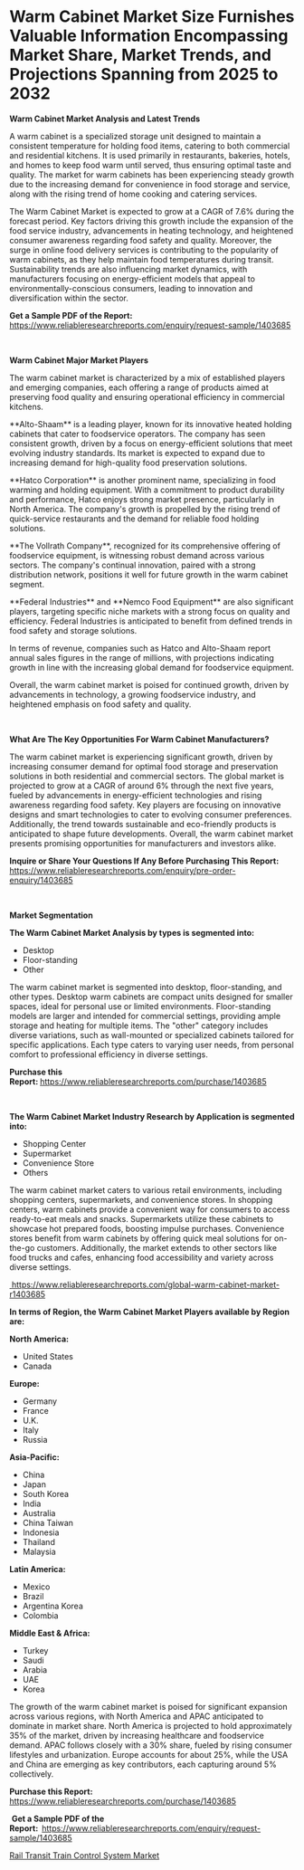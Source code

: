 <p><h1>Warm Cabinet Market Size Furnishes Valuable Information Encompassing Market Share, Market Trends, and Projections Spanning from 2025 to 2032</h1></p><p><strong>Warm Cabinet Market Analysis and Latest Trends</strong></p>
<p><p>A warm cabinet is a specialized storage unit designed to maintain a consistent temperature for holding food items, catering to both commercial and residential kitchens. It is used primarily in restaurants, bakeries, hotels, and homes to keep food warm until served, thus ensuring optimal taste and quality. The market for warm cabinets has been experiencing steady growth due to the increasing demand for convenience in food storage and service, along with the rising trend of home cooking and catering services.</p><p>The Warm Cabinet Market is expected to grow at a CAGR of 7.6% during the forecast period. Key factors driving this growth include the expansion of the food service industry, advancements in heating technology, and heightened consumer awareness regarding food safety and quality. Moreover, the surge in online food delivery services is contributing to the popularity of warm cabinets, as they help maintain food temperatures during transit. Sustainability trends are also influencing market dynamics, with manufacturers focusing on energy-efficient models that appeal to environmentally-conscious consumers, leading to innovation and diversification within the sector.</p></p>
<p><strong>Get a Sample PDF of the Report:&nbsp;</strong> <a href="https://www.reliableresearchreports.com/enquiry/request-sample/1403685?utm_campaign=2009&utm_medium=2&utm_source=Github&utm_content=ia&utm_term=13012025&utm_id=warm-cabinet">https://www.reliableresearchreports.com/enquiry/request-sample/1403685</a></p>
<p>&nbsp;</p>
<p><strong>Warm Cabinet Major Market Players</strong></p>
<p><p>The warm cabinet market is characterized by a mix of established players and emerging companies, each offering a range of products aimed at preserving food quality and ensuring operational efficiency in commercial kitchens.</p><p>**Alto-Shaam** is a leading player, known for its innovative heated holding cabinets that cater to foodservice operators. The company has seen consistent growth, driven by a focus on energy-efficient solutions that meet evolving industry standards. Its market is expected to expand due to increasing demand for high-quality food preservation solutions.</p><p>**Hatco Corporation** is another prominent name, specializing in food warming and holding equipment. With a commitment to product durability and performance, Hatco enjoys strong market presence, particularly in North America. The company's growth is propelled by the rising trend of quick-service restaurants and the demand for reliable food holding solutions.</p><p>**The Vollrath Company**, recognized for its comprehensive offering of foodservice equipment, is witnessing robust demand across various sectors. The company's continual innovation, paired with a strong distribution network, positions it well for future growth in the warm cabinet segment.</p><p>**Federal Industries** and **Nemco Food Equipment** are also significant players, targeting specific niche markets with a strong focus on quality and efficiency. Federal Industries is anticipated to benefit from defined trends in food safety and storage solutions.</p><p>In terms of revenue, companies such as Hatco and Alto-Shaam report annual sales figures in the range of millions, with projections indicating growth in line with the increasing global demand for foodservice equipment.</p><p>Overall, the warm cabinet market is poised for continued growth, driven by advancements in technology, a growing foodservice industry, and heightened emphasis on food safety and quality.</p></p>
<p>&nbsp;</p>
<p><strong>What Are The Key Opportunities For Warm Cabinet Manufacturers?</strong></p>
<p><p>The warm cabinet market is experiencing significant growth, driven by increasing consumer demand for optimal food storage and preservation solutions in both residential and commercial sectors. The global market is projected to grow at a CAGR of around 6% through the next five years, fueled by advancements in energy-efficient technologies and rising awareness regarding food safety. Key players are focusing on innovative designs and smart technologies to cater to evolving consumer preferences. Additionally, the trend towards sustainable and eco-friendly products is anticipated to shape future developments. Overall, the warm cabinet market presents promising opportunities for manufacturers and investors alike.</p></p>
<p><strong>Inquire or Share Your Questions If Any Before Purchasing This Report:</strong> <a href="https://www.reliableresearchreports.com/enquiry/pre-order-enquiry/1403685?utm_campaign=2009&utm_medium=2&utm_source=Github&utm_content=ia&utm_term=13012025&utm_id=warm-cabinet">https://www.reliableresearchreports.com/enquiry/pre-order-enquiry/1403685</a></p>
<p>&nbsp;</p>
<p><strong>Market Segmentation</strong></p>
<p><strong>The Warm Cabinet Market Analysis by types is segmented into:</strong></p>
<p><ul><li>Desktop</li><li>Floor-standing</li><li>Other</li></ul></p>
<p><p>The warm cabinet market is segmented into desktop, floor-standing, and other types. Desktop warm cabinets are compact units designed for smaller spaces, ideal for personal use or limited environments. Floor-standing models are larger and intended for commercial settings, providing ample storage and heating for multiple items. The "other" category includes diverse variations, such as wall-mounted or specialized cabinets tailored for specific applications. Each type caters to varying user needs, from personal comfort to professional efficiency in diverse settings.</p></p>
<p><strong>Purchase this Report:&nbsp;</strong><a href="https://www.reliableresearchreports.com/purchase/1403685?utm_campaign=2009&utm_medium=2&utm_source=Github&utm_content=ia&utm_term=13012025&utm_id=warm-cabinet">https://www.reliableresearchreports.com/purchase/1403685</a></p>
<p>&nbsp;</p>
<p><strong>The Warm Cabinet Market Industry Research by Application is segmented into:</strong></p>
<p><ul><li>Shopping Center</li><li>Supermarket</li><li>Convenience Store</li><li>Others</li></ul></p>
<p><p>The warm cabinet market caters to various retail environments, including shopping centers, supermarkets, and convenience stores. In shopping centers, warm cabinets provide a convenient way for consumers to access ready-to-eat meals and snacks. Supermarkets utilize these cabinets to showcase hot prepared foods, boosting impulse purchases. Convenience stores benefit from warm cabinets by offering quick meal solutions for on-the-go customers. Additionally, the market extends to other sectors like food trucks and cafes, enhancing food accessibility and variety across diverse settings.</p></p>
<p><a href="https://www.reliableresearchreports.com/global-warm-cabinet-market-r1403685?utm_campaign=2009&utm_medium=2&utm_source=Github&utm_content=ia&utm_term=13012025&utm_id=warm-cabinet">&nbsp;https://www.reliableresearchreports.com/global-warm-cabinet-market-r1403685</a></p>
<p><strong>In terms of Region, the Warm Cabinet Market Players available by Region are:</strong></p>
<p>
    <p> <strong> North America: </strong>
        <ul>
            <li>United States</li>
            <li>Canada</li>
        </ul>
        </p> 
    <p> <strong> Europe: </strong>
        <ul>
            <li>Germany</li>
            <li>France</li>
            <li>U.K.</li>
            <li>Italy</li>
            <li>Russia</li>
        </ul>
        </p> 
    <p> <strong> Asia-Pacific: </strong>
        <ul>
            <li>China</li>
            <li>Japan</li>
            <li>South Korea</li>
            <li>India</li>
            <li>Australia</li>
            <li>China Taiwan</li>
            <li>Indonesia</li>
            <li>Thailand</li>
            <li>Malaysia</li>
        </ul>
        </p> 
    <p> <strong> Latin America: </strong>
        <ul>
            <li>Mexico</li>
            <li>Brazil</li>
            <li>Argentina Korea</li>
            <li>Colombia</li>
        </ul>
        </p> 
    <p> <strong> Middle East & Africa: </strong>
        <ul>
            <li>Turkey</li>
            <li>Saudi</li>
            <li>Arabia</li>
            <li>UAE</li>
            <li>Korea</li>
        </ul>
    </p>
    </p>
<p><p>The growth of the warm cabinet market is poised for significant expansion across various regions, with North America and APAC anticipated to dominate in market share. North America is projected to hold approximately 35% of the market, driven by increasing healthcare and foodservice demand. APAC follows closely with a 30% share, fueled by rising consumer lifestyles and urbanization. Europe accounts for about 25%, while the USA and China are emerging as key contributors, each capturing around 5% collectively.</p></p>
<p><strong>Purchase this Report: </strong><a href="https://www.reliableresearchreports.com/purchase/1403685?utm_campaign=2009&utm_medium=2&utm_source=Github&utm_content=ia&utm_term=13012025&utm_id=warm-cabinet">https://www.reliableresearchreports.com/purchase/1403685</a></p>
<p>&nbsp;<strong>Get a Sample PDF of the Report:&nbsp;&nbsp;</strong><a href="https://www.reliableresearchreports.com/enquiry/request-sample/1403685?utm_campaign=2009&utm_medium=2&utm_source=Github&utm_content=ia&utm_term=13012025&utm_id=warm-cabinet">https://www.reliableresearchreports.com/enquiry/request-sample/1403685</a></p>
<p><strong></strong></p>
<p><p><a href="https://github.com/hgf64gh/Market-Research-Report-List-1/blob/main/rail-transit-train-control-system-market.md?utm_campaign=2009&utm_medium=2&utm_source=Github&utm_content=ia&utm_term=13012025&utm_id=warm-cabinet">Rail Transit Train Control System Market</a></p></p>